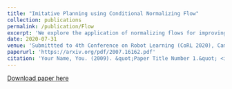 ```yaml
---
title: "Imitative Planning using Conditional Normalizing Flow"
collection: publications
permalink: /publication/Flow
excerpt: 'We explore the application of normalizing flows for improving the performance of trajectory planning for autonomous vehicles (AVs). Normalizing flows provide an invertible mapping from a known prior distribution to a potentially complex, multi-modal target distribution and allow for fast sampling with exact PDF inference. By modeling a trajectory planner's cost manifold as an energy function we learn a scene conditioned mapping from the prior to a Boltzmann distribution over the AV control space. This mapping allows for control samples and their associated energy to be generated jointly and in parallel. We propose using neural autoregressive flow (NAF) as part of an end-to-end deep learned system that allows for utilizing sensors, map, and route information to condition the flow mapping. Finally, we demonstrate the effectiveness of our approach on real world datasets over IL and hand constructed trajectory sampling techniques.'
date: 2020-07-31
venue: 'Submittted to 4th Conference on Robot Learning (CoRL 2020), Cambridge MA, USA'
paperurl: 'https://arxiv.org/pdf/2007.16162.pdf'
citation: 'Your Name, You. (2009). &quot;Paper Title Number 1.&quot; <i>Journal 1</i>. 1(1).'
---
```


[Download paper here](https://arxiv.org/pdf/2007.16162.pdf)